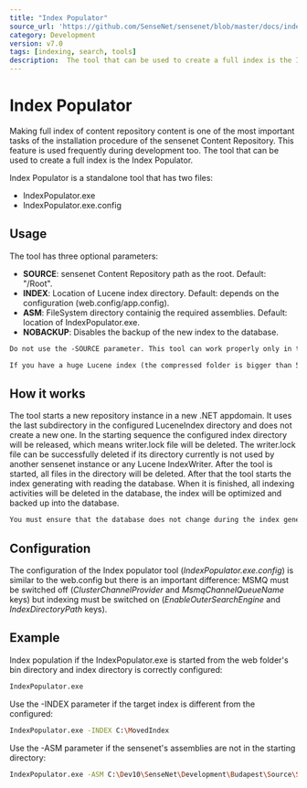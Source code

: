 ```yaml
---
title: "Index Populator"
source_url: 'https://github.com/SenseNet/sensenet/blob/master/docs/index-populator.md'
category: Development
version: v7.0
tags: [indexing, search, tools]
description:  The tool that can be used to create a full index is the Index Populator.
---
```


# Index Populator

Making full index of content repository content is one of the most important tasks of the installation procedure of the sensenet Content Repository. This feature is used frequently during development too. The tool that can be used to create a full index is the Index Populator.

Index Populator is a standalone tool that has two files:

- IndexPopulator.exe
- IndexPopulator.exe.config

## Usage

The tool has three optional parameters:

- **SOURCE**: sensenet Content Repository path as the root. Default: "/Root".
- **INDEX**: Location of Lucene index directory. Default: depends on the configuration (web.config/app.config).
- **ASM**: FileSystem directory containig the required assemblies. Default: location of IndexPopulator.exe.
- **NOBACKUP**: Disables the backup of the new index to the database.

```diff
Do not use the -SOURCE parameter. This tool can work properly only in the full index population mode.
```

```diff
If you have a huge Lucene index (the compressed folder is bigger than 500MB), you should consider switching off automatic index backup. In this case you should use the NOBACKUP parameter above to prevent the index populator to make a database backup. For index backup strategy for huge index, please visit the [Backup tool article](/docs/backup-tool).
```

## How it works

The tool starts a new repository instance in a new .NET appdomain. It uses the last subdirectory in the configured LuceneIndex directory and does not create a new one. In the starting sequence the configured index directory will be released, which means writer.lock file will be deleted. The writer.lock file can be successfully deleted if its directory currently is not used by another sensenet instance or any Lucene IndexWriter. After the tool is started, all files in the directory will be deleted. After that the tool starts the index generating with reading the database. When it is finished, all indexing activities will be deleted in the database, the index will be optimized and backed up into the database.

```diff
You must ensure that the database does not change during the index generation. After the generation is finished the full index must be copied to all NLB nodes.
```

## Configuration

The configuration of the Index populator tool (*IndexPopulator.exe.config*) is similar to the web.config but there is an important difference: MSMQ must be switched off (*ClusterChannelProvider* and *MsmqChannelQueueName* keys) but indexing must be switched on (*EnableOuterSearchEngine* and *IndexDirectoryPath* keys).

## Example

Index population if the IndexPopulator.exe is started from the web folder's bin directory and index directory is correctly configured:

```bash
IndexPopulator.exe
```

Use the -INDEX parameter if the target index is different from the configured:

```bash
IndexPopulator.exe -INDEX C:\MovedIndex
```

Use the -ASM parameter if the sensenet's assemblies are not in the starting directory:

```bash
IndexPopulator.exe -ASM C:\Dev10\SenseNet\Development\Budapest\Source\SenseNet\WebSite\bin
```